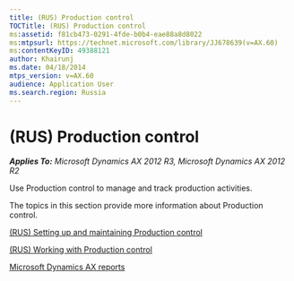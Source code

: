 ```yaml
---
title: (RUS) Production control
TOCTitle: (RUS) Production control
ms:assetid: f81cb473-0291-4fde-b0b4-eae88a8d8022
ms:mtpsurl: https://technet.microsoft.com/library/JJ678639(v=AX.60)
ms:contentKeyID: 49388121
author: Khairunj
ms.date: 04/18/2014
mtps_version: v=AX.60
audience: Application User
ms.search.region: Russia
---
```


# (RUS) Production control 


_**Applies To:** Microsoft Dynamics AX 2012 R3, Microsoft Dynamics AX 2012 R2_

Use Production control to manage and track production activities.

The topics in this section provide more information about Production control.

[(RUS) Setting up and maintaining Production control](rus-setting-up-and-maintaining-production-control.md)

[(RUS) Working with Production control](rus-working-with-production-control.md)

[Microsoft Dynamics AX reports](microsoft-dynamics-ax-reports.md)

  


